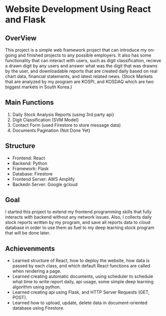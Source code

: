 # Website Development Using React and Flask

## OverView
This project is a simple web framework project that can introduce my on-going and finished projects to any possible employers.
It also has some functionality that can interact with users, such as digit classification, recieve a drawn digit by any users and answer what was the digit that was drawns by the user, and downloadable reports that are created daily based on real chart data, financial statements, and latest related news. (Stock Markets that are analyzed by my program are KOSPI, and KOSDAQ which are two biggest markets in South Korea.)

## Main Functions
1. Daily Stock Analysis Reports (using 3rd party api)
2. Digit Classification (SVM Model)
3. Contact Form (used Firestore to store message data)
4. Documents Pagination (Not Done Yet)

## Structure
- Frontend: React
- Backend: Python
- Framework: Flask
- Database: Firestore
- Frontend Server: AWS Amplify
- Backedn Server: Google gcloud

## Goal
I started this project to extend my frontend programming skills that fully interacts with backend without any network issues. Also, I collects daily stock reports written by my program, and save all reports data to cloud database in order to use them as fuel to my deep learning stock program that will be done later.

## Achievenments
- Learned structure of React, how to deploy the website, how data is passed by each class, and which default React functions are called when rendering a page.
- Learned creating automatic documents, using scheduler to schedule what time to write report daily, api usage, some simple deep learning algorithm using python.
- Learned creating api using Flask, and HTTP Server Requests (GET, POST).
- Learned how to upload, update, delete data in document-oriented database using Firestore.
